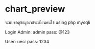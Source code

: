 # chart_preview
ระบบขอดูข้อมูลเวชระเบียนคนไข้
using php mysqli

Login
Admin: admin 
pass: @123

User: uesr
pass: 1234
